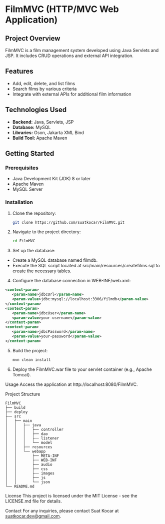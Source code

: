 # FilmMVC (HTTP/MVC Web Application)

## Project Overview
FilmMVC is a film management system developed using Java Servlets and JSP. It includes CRUD operations and external API integration.

## Features
- Add, edit, delete, and list films
- Search films by various criteria
- Integrate with external APIs for additional film information

## Technologies Used
- **Backend:** Java, Servlets, JSP
- **Database:** MySQL
- **Libraries:** Gson, Jakarta XML Bind
- **Build Tool:** Apache Maven

## Getting Started

### Prerequisites
- Java Development Kit (JDK) 8 or later
- Apache Maven
- MySQL Server

### Installation
1. Clone the repository:
   ```bash
   git clone https://github.com/suatkocar/FilmMVC.git

2. Navigate to the project directory:
   ```bash
   cd FilmMVC
3. Set up the database:
   
- Create a MySQL database named filmdb.
- Execute the SQL script located at src/main/resources/createfilms.sql to create the necessary tables.

4. Configure the database connection in WEB-INF/web.xml:
```xml
<context-param>
   <param-name>jdbcUrl</param-name>
   <param-value>jdbc:mysql://localhost:3306/filmdb</param-value>
</context-param>
<context-param>
   <param-name>jdbcUser</param-name>
   <param-value>your-username</param-value>
</context-param>
<context-param>
   <param-name>jdbcPassword</param-name>
   <param-value>your-password</param-value>
</context-param>
```

5. Build the project:
   ```bash
   mvn clean install

6. Deploy the FilmMVC.war file to your servlet container (e.g., Apache Tomcat).

Usage
Access the application at http://localhost:8080/FilmMVC.

Project Structure

```plaintext
FilmMVC
├── build
├── deploy
├── src
│   ├── main
│   │   ├── java
│   │   │   ├── controller
│   │   │   ├── dao
│   │   │   ├── listener
│   │   │   └── model
│   │   ├── resources
│   │   └── webapp
│   │       ├── META-INF
│   │       ├── WEB-INF
│   │       ├── audio
│   │       ├── css
│   │       ├── images
│   │       ├── js
│   │       └── json
└── README.md
```

License
This project is licensed under the MIT License - see the LICENSE.md file for details.

Contact
For any inquiries, please contact Suat Kocar at suatkocar.dev@gmail.com.
